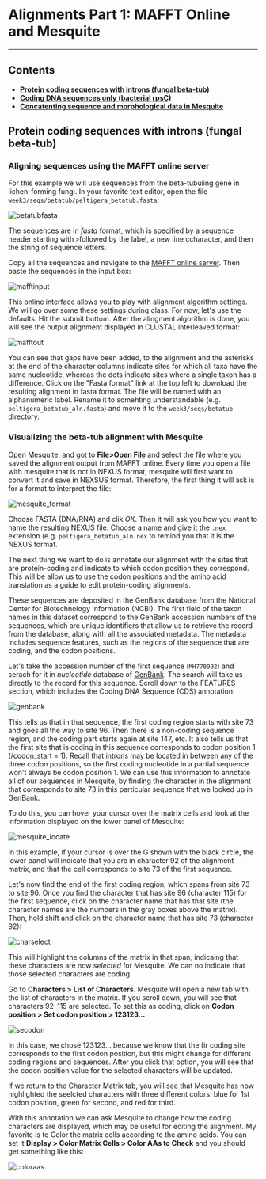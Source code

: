 # Alignments Part 1: MAFFT Online and Mesquite
___

## Contents

* **[Protein coding sequences with introns (fungal beta-tub)](#btub)**
* **[Coding DNA sequences only (bacterial rpsC)](#resources)**
* **[Concatenting sequence and morphological data in Mesquite](#alignment)**

<a name="btub"></a>
## Protein coding sequences with introns (fungal beta-tub)

### Aligning sequences using the MAFFT online server

For this example we will use sequences from the beta-tubuling gene in lichen-forming fungi. In your favorite text editor, open the file `week3/seqs/betatub/peltigera_betatub.fasta`:

![betatubfasta](https://raw.githubusercontent.com/cjpardodelahoz/BIO556L/main/docs/images/alignments/betatub_seqs.png)

The sequences are in *fasta* format, which is specified by a sequence header starting with `>`followed by the label, a new line ccharacter, and then the string of sequence letters.

Copy all the sequences and navigate to the [MAFFT online server](https://mafft.cbrc.jp/alignment/server/). Then paste the sequences in the input box:

![mafftinput](https://raw.githubusercontent.com/cjpardodelahoz/BIO556L/main/docs/images/alignments/mafft_input.png)

This online interface allows you to play with alignment algorithm settings. We will go over some these settings during class. For now, let's use the defaults. Hit the submit buttom. After the alingment algorithm is done, you will see the output alignment displayed in CLUSTAL interleaved format:

![mafftout](https://raw.githubusercontent.com/cjpardodelahoz/BIO556L/main/docs/images/alignments/mafft_output.png)

You can see that gaps have been added, to the alignment and the asterisks at the end of the character columns indicate sites for which all taxa have the same nucleotide, whereas the dots indicate sites where a single taxon has a difference. Click on the "Fasta format" link at the top left to download the resulting alignment in fasta format. The file will be named with an alphanumeric label. Rename it to somehting understandable (e.g. `peltigera_betatub_aln.fasta`) and move it to the `week3/seqs/betatub` directory.

### Visualizing the beta-tub alignment with Mesquite

Open Mesquite, and got to **File>Open File** and select the file where you saved the alignment output from MAFFT online. Every time you open a file with mesquite that is not in NEXUS format, mesquite will first want to convert it and save in NEXSUS format. Therefore, the first thing it will ask is for a format to interpret the file:

![mesquite_format](https://raw.githubusercontent.com/cjpardodelahoz/BIO556L/main/docs/images/alignments/mesquite_format.png)

Choose FASTA (DNA/RNA) and clik *OK*. Then it will ask you how you want to name the resulting NEXUS file. Choose a name and give it the `.nex` extension (e.g. `peltigera_betatub_aln.nex` to remind you that it is the NEXUS format.

The next thing we want to do is annotate our alignment with the sites that are protein-coding and indicate to which codon position they correspond. This will be allow us to use the codon positions and the amino acid translation as a guide to edit protein-coding alignments.

These sequences are deposited in the GenBank database from the National Center for Biotechnology Information (NCBI). The first field of the taxon names in this dataset correspond to the GenBank accession numbers of the sequences, which are unique identifiers that allow us to retrieve the record from the database, along with all the associated metadata. The metadata includes sequence features, such as the regions of the sequence that are coding, and the codon positions.

 Let's take the accession number of the first sequence (`MH770992`) and serach for it in *nucleotide* database of [GenBank](https://www.ncbi.nlm.nih.gov/genbank/). The search will take us directly to the record for this sequence. Scroll down to the FEATURES section, which includes the Coding DNA Sequence (CDS) annotation:

![genbank](https://raw.githubusercontent.com/cjpardodelahoz/BIO556L/main/docs/images/alignments/genbank_features.png)

This tells us that in that sequence, the first coding region starts with site 73 and goes all the way to site 96. Then there is a non-coding sequence region, and the coding part starts again at site 147, etc. It also tells us that the first site that is coding in this sequence corresponds to codon position 1 (/codon_start = 1). Recall that introns may be located in between any of the three codon positions, so the first coding nucleotide in a partial sequence won't always be codon position 1. We can use this information to annotate all of our sequences in Mesquite, by finding the character in the alignment that corresponds to site 73 in this particular sequence that we looked up in GenBank. 

To do this, you can hover your cursor over the matrix cells and look at the information displayed on the lower panel of Mesquite:

![mesquite_locate](https://raw.githubusercontent.com/cjpardodelahoz/BIO556L/main/docs/images/alignments/mesquite_locate.png)

In this example, if your cursor is over the G shown with the black circle, the lower panel will indicate that you are in character 92 of the alignment matrix, and that the cell corresponds to site 73 of the first sequence. 

Let's now find the end of the first coding region, which spans from site 73 to site 96. Once you find the character that has site 96 (character 115) for the first sequence, click on the character name that has that site (the character names are the numbers in the gray boxes above the matrix). Then, hold shift and click on the character name that has site 73 (character 92):

![charselect](https://raw.githubusercontent.com/cjpardodelahoz/BIO556L/main/docs/images/alignments/char_select.png)

This will highlight the columns of the matrix in that span, indicaing that these characters are now *selected* for Mesquite. We can no indicate that those selected characters are coding.

Go to **Characters > List of Characters**. Mesquite will open a new tab with the list of characters in the matrix. If you scroll down, you will see that characters 92–115 are selected. To set this as coding, click on **Codon position > Set codon position > 123123...**

![secodon](https://raw.githubusercontent.com/cjpardodelahoz/BIO556L/main/docs/images/alignments/set_codon.png)

In this case, we chose 123123... because we know that the fir coding site corresponds to the first codon position, but this might change for different coding regions and sequences. After you click that option, you will see that the codon position value for the selected characters will be updated.

If we return to the Character Matrix tab, you will see that Mesquite has now highlighted the seelcted characters with three different colors: blue for 1st codon position, green for second, and red for third.

With this annotation we can ask Mesquite to change how the coding characters are displayed, which may be useful for editing the alignment. My favorite is to Color the matrix cells according to the amino acids. You can set it **Display > Color Matrix Cells > Color AAs to Check** and you should get something like this:

![coloraas](https://raw.githubusercontent.com/cjpardodelahoz/BIO556L/main/docs/images/alignments/aascolored.png)


